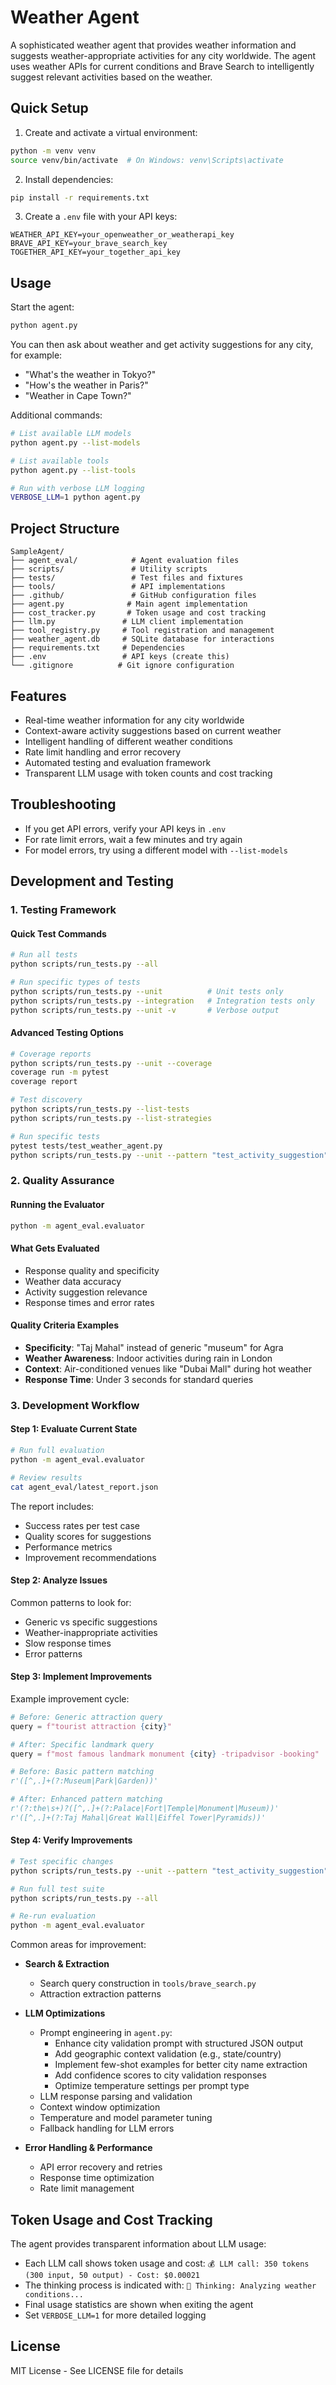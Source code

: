 # Weather Agent

A sophisticated weather agent that provides weather information and suggests weather-appropriate activities for any city worldwide. The agent uses weather APIs for current conditions and Brave Search to intelligently suggest relevant activities based on the weather.

## Quick Setup

1. Create and activate a virtual environment:
```bash
python -m venv venv
source venv/bin/activate  # On Windows: venv\Scripts\activate
```

2. Install dependencies:
```bash
pip install -r requirements.txt
```

3. Create a `.env` file with your API keys:
```
WEATHER_API_KEY=your_openweather_or_weatherapi_key
BRAVE_API_KEY=your_brave_search_key
TOGETHER_API_KEY=your_together_api_key
```

## Usage

Start the agent:
```bash
python agent.py
```

You can then ask about weather and get activity suggestions for any city, for example:
- "What's the weather in Tokyo?"
- "How's the weather in Paris?"
- "Weather in Cape Town?"

Additional commands:
```bash
# List available LLM models
python agent.py --list-models

# List available tools
python agent.py --list-tools

# Run with verbose LLM logging
VERBOSE_LLM=1 python agent.py
```

## Project Structure

```
SampleAgent/
├── agent_eval/            # Agent evaluation files
├── scripts/               # Utility scripts
├── tests/                 # Test files and fixtures
├── tools/                 # API implementations
├── .github/               # GitHub configuration files
├── agent.py              # Main agent implementation
├── cost_tracker.py       # Token usage and cost tracking
├── llm.py               # LLM client implementation
├── tool_registry.py     # Tool registration and management
├── weather_agent.db     # SQLite database for interactions
├── requirements.txt     # Dependencies
├── .env                 # API keys (create this)
└── .gitignore          # Git ignore configuration
```

## Features

- Real-time weather information for any city worldwide
- Context-aware activity suggestions based on current weather
- Intelligent handling of different weather conditions
- Rate limit handling and error recovery
- Automated testing and evaluation framework
- Transparent LLM usage with token counts and cost tracking

## Troubleshooting

- If you get API errors, verify your API keys in `.env`
- For rate limit errors, wait a few minutes and try again
- For model errors, try using a different model with `--list-models`

## Development and Testing

### 1. Testing Framework

#### Quick Test Commands
```bash
# Run all tests
python scripts/run_tests.py --all

# Run specific types of tests
python scripts/run_tests.py --unit          # Unit tests only
python scripts/run_tests.py --integration   # Integration tests only
python scripts/run_tests.py --unit -v       # Verbose output
```

#### Advanced Testing Options
```bash
# Coverage reports
python scripts/run_tests.py --unit --coverage
coverage run -m pytest
coverage report

# Test discovery
python scripts/run_tests.py --list-tests
python scripts/run_tests.py --list-strategies

# Run specific tests
pytest tests/test_weather_agent.py
python scripts/run_tests.py --unit --pattern "test_activity_suggestion"
```

### 2. Quality Assurance

#### Running the Evaluator
```bash
python -m agent_eval.evaluator
```

#### What Gets Evaluated
- Response quality and specificity
- Weather data accuracy
- Activity suggestion relevance
- Response times and error rates

#### Quality Criteria Examples
- **Specificity**: "Taj Mahal" instead of generic "museum" for Agra
- **Weather Awareness**: Indoor activities during rain in London
- **Context**: Air-conditioned venues like "Dubai Mall" during hot weather
- **Response Time**: Under 3 seconds for standard queries

### 3. Development Workflow

#### Step 1: Evaluate Current State
```bash
# Run full evaluation
python -m agent_eval.evaluator

# Review results
cat agent_eval/latest_report.json
```

The report includes:
- Success rates per test case
- Quality scores for suggestions
- Performance metrics
- Improvement recommendations

#### Step 2: Analyze Issues
Common patterns to look for:
- Generic vs specific suggestions
- Weather-inappropriate activities
- Slow response times
- Error patterns

#### Step 3: Implement Improvements
Example improvement cycle:
```python
# Before: Generic attraction query
query = f"tourist attraction {city}"

# After: Specific landmark query
query = f"most famous landmark monument {city} -tripadvisor -booking"

# Before: Basic pattern matching
r'([^,.]+(?:Museum|Park|Garden))'

# After: Enhanced pattern matching
r'(?:the\s+)?([^,.]+(?:Palace|Fort|Temple|Monument|Museum))'
r'([^,.]+(?:Taj Mahal|Great Wall|Eiffel Tower|Pyramids))'
```

#### Step 4: Verify Improvements
```bash
# Test specific changes
python scripts/run_tests.py --unit --pattern "test_activity_suggestion"

# Run full test suite
python scripts/run_tests.py --all

# Re-run evaluation
python -m agent_eval.evaluator
```

Common areas for improvement:
- **Search & Extraction**
  - Search query construction in `tools/brave_search.py`
  - Attraction extraction patterns

- **LLM Optimizations**
  - Prompt engineering in `agent.py`:
    - Enhance city validation prompt with structured JSON output
    - Add geographic context validation (e.g., state/country)
    - Implement few-shot examples for better city name extraction
    - Add confidence scores to city validation responses
    - Optimize temperature settings per prompt type
  - LLM response parsing and validation
  - Context window optimization
  - Temperature and model parameter tuning
  - Fallback handling for LLM errors

- **Error Handling & Performance**
  - API error recovery and retries
  - Response time optimization
  - Rate limit management

## Token Usage and Cost Tracking

The agent provides transparent information about LLM usage:

- Each LLM call shows token usage and cost: `💰 LLM call: 350 tokens (300 input, 50 output) - Cost: $0.00021`
- The thinking process is indicated with: `🤔 Thinking: Analyzing weather conditions...`
- Final usage statistics are shown when exiting the agent
- Set `VERBOSE_LLM=1` for more detailed logging

## License

MIT License - See LICENSE file for details 